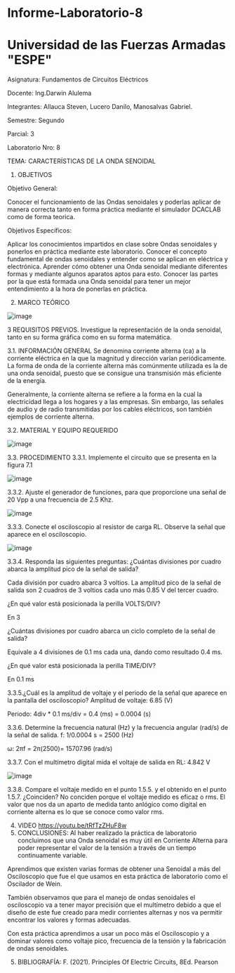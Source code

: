 # Informe-Laboratorio-8
# Universidad de las Fuerzas Armadas "ESPE"

Asignatura: Fundamentos de Circuitos Eléctricos

Docente: Ing.Darwin Alulema

Integrantes: Allauca Steven, Lucero Danilo, Manosalvas Gabriel.

Semestre: Segundo

Parcial: 3

Laboratorio Nro: 8

TEMA: CARACTERÍSTICAS DE LA ONDA SENOIDAL

1. OBJETIVOS

Objetivo General:

Conocer el funcionamiento de las Ondas senoidales y poderlas aplicar de manera correcta tanto en forma práctica mediante el simulador DCACLAB como de forma teorica.

Objetivos Específicos:

Aplicar los conocimientos impartidos en clase sobre Ondas senoidales y ponerlos en práctica mediante este laboratorio.
Conocer el concepto fundamental de ondas senoidales y entender como se aplican en eléctrica y electrónica.
Aprender cómo obtener una Onda senoidal mediante diferentes formas y mediante algunos aparatos aptos para esto.
Conocer las partes por la que está formada una Onda senoidal para tener un mejor entendimiento a la hora de ponerlas en práctica.

2. MARCO TEÓRICO 

![image](https://user-images.githubusercontent.com/94026628/155044497-e45efc53-07eb-4143-83f5-96942e637885.png)


3 REQUISITOS PREVIOS.
Investigue la representación de la onda senoidal, tanto en su forma gráfica como en su forma matemática.

3.1. INFORMACIÓN GENERAL
Se denomina corriente alterna (ca) a la corriente eléctrica en la que la magnitud y dirección varían periódicamente. La forma de onda de la corriente alterna más comúnmente utilizada es la de una onda senoidal, puesto que se consigue una transmisión más eficiente de la energía.

Generalmente, la corriente alterna se refiere a la forma en la cual la electricidad llega a los hogares y a las empresas. Sin embargo, las señales de audio y de radio transmitidas por los cables eléctricos, son también ejemplos de corriente alterna.

3.2. MATERIAL Y EQUIPO REQUERIDO

![image](https://user-images.githubusercontent.com/94026628/155037720-3d864f5d-d8fc-496b-9412-324d67a001a6.png)

3.3. PROCEDIMIENTO
3.3.1. Implemente el circuito que se presenta en la figura 7.1

![image](https://user-images.githubusercontent.com/94026628/155037755-37faeedb-da59-41b9-a6c9-5b94aaa835bb.png)

3.3.2. Ajuste el generador de funciones, para que proporcione una señal de 20 Vpp a una frecuencia de 2.5 Khz.

![image](https://user-images.githubusercontent.com/94026628/155037785-48370862-94d8-4e7f-95db-15eec63dd12a.png)

3.3.3. Conecte el osciloscopio al resistor de carga RL. Observe la señal que aparece en el osciloscopio.

![image](https://user-images.githubusercontent.com/94026628/155037804-9ac309da-8dc7-44ca-a399-98b6c711b20f.png)

3.3.4. Responda las siguientes preguntas:
¿Cuántas divisiones por cuadro abarca la amplitud pico de la señal de salida?

Cada división por cuadro abarca 3 voltios. La amplitud pico de la señal de salida son 2 cuadros de 3 voltios cada uno más 0.85 V del tercer cuadro.

¿En qué valor está posicionada la perilla VOLTS/DIV?

En 3

¿Cuántas divisiones por cuadro abarca un ciclo completo de la señal de salida?

Equivale a 4 divisiones de 0.1 ms cada una, dando como resultado 0.4 ms.

¿En qué valor está posicionada la perilla TIME/DIV?

En 0.1 ms

3.3.5.¿Cuál es la amplitud de voltaje y el periodo de la señal que aparece en la pantalla del osciloscopio?
Amplitud de voltaje: 6.85 (V)

Periodo: 4div * 0.1 ms/div = 0.4 (ms) = 0.0004 (s)

3.3.6. Determine la frecuencia natural (Hz) y la frecuencia angular (rad/s) de la señal de salida.
f: 1/0.0004 s = 2500 (Hz)

ω: 2πf = 2π(2500)= 15707.96 (rad/s)

3.3.7. Con el multímetro digital mida el voltaje de salida en RL: 4.842 V

![image](https://user-images.githubusercontent.com/94026628/155037948-71199951-2042-4ec2-bc45-4a24e1d7599b.png)


3.3.8. Compare el voltaje medido en el punto 1.5.5. y el obtenido en el punto 1.5.7.
¿Coinciden? No conciden porque el voltaje medido es eficaz o rms. El valor que nos da un aparto de medida tanto anlógico como digital en corriente alterna es lo que se conoce como valor rms.

4. VIDEO https://youtu.be/tRfTzZHuF8w 
5. CONCLUSIONES:
Al haber realizado la práctica de laboratorio concluimos que una Onda senoidal es muy útil en Corriente Alterna para poder representar el valor de la tensión a través de un tiempo continuamente variable.

Aprendimos que existen varias formas de obtener una Senoidal a más del Osciloscopio que fue el que usamos en esta práctica de laboratorio como el Oscilador de Wein.

También observamos que para el manejo de ondas senoidales el osciloscopio va a tener mayor precisión que el multímetro debido a que el diseño de este fue creado para medir corrientes alternas y nos va permitir encontrar los valores y formas adecuadas.

Con esta práctica aprendimos a usar un poco más el Osciloscopio y a dominar valores como voltaje pico, frecuencia de la tensión y la fabricación de ondas senoidales.

5. BIBLIOGRAFÍA:
F. (2021). Principles Of Electric Circuits, 8Ed. Pearson
